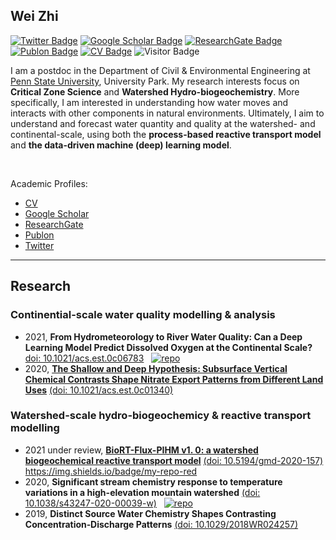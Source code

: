 ## Wei Zhi

[![Twitter Badge](https://img.shields.io/twitter/follow/WeiZhiWater?style=social)](https://twitter.com/WeiZhiWater)
[![Google Scholar Badge](https://img.shields.io/badge/Google-Scholar-orange)](https://scholar.google.com/citations?user=5bEiQqwAAAAJ&hl=en)
[![ResearchGate Badge](https://img.shields.io/badge/My-ReserchGate-green)](https://www.researchgate.net/profile/Wei_Zhi6)
[![Publon Badge](https://img.shields.io/badge/My-Publon-blue)](https://publons.com/researcher/1432883/wei-zhi/)
[![CV Badge](https://img.shields.io/badge/My-CV-critical)](https://drive.google.com/file/d/1mI0sUjJaModaYELef4ml_y2npa_izZno/view?usp=sharing)
![Visitor Badge](https://visitor-badge.laobi.icu/badge?page_id=WeiZhiWater.WeiZhiWater)

I am a postdoc in the Department of Civil & Environmental Engineering at [Penn State University](https://www.psu.edu/), University Park. My research interests focus on **Critical Zone Science** and **Watershed Hydro-biogeochemistry**. More specifically, I am interested in understanding how water moves and interacts with other components in natural environments. Ultimately, I aim to understand and forecast water quantity and quality at the watershed- and continental-scale, using both the **process-based reactive transport model** and **the data-driven machine (deep) learning model**. 

<br/>

Academic Profiles:
- [CV](https://drive.google.com/file/d/1mI0sUjJaModaYELef4ml_y2npa_izZno/view?usp=sharing)
- [Google Scholar](https://scholar.google.com/citations?user=5bEiQqwAAAAJ&hl=en)
- [ResearchGate](https://www.researchgate.net/profile/Wei_Zhi6)
- [Publon](https://publons.com/researcher/1432883/wei-zhi/)
- [Twitter](https://twitter.com/WeiZhiWater)


---

## Research
### Continential-scale water quality modelling & analysis
- 2021, **From Hydrometeorology to River Water Quality: Can a Deep Learning Model Predict Dissolved Oxygen at the Continental Scale?** [doi: 10.1021/acs.est.0c06783](https://doi.org/10.1021/acs.est.0c06783) &nbsp; [![repo](https://img.shields.io/badge/my-repo-red)](https://github.com/WeiZhiWater/EST_CAMELS-Chem-DO-dataset)
- 2020, [**The Shallow and Deep Hypothesis: Subsurface Vertical Chemical Contrasts Shape Nitrate Export Patterns from Different Land Uses**](https://github.com/WeiZhiWater/EST_Nitrate-Shallow-Deep-Hypothesis) [(doi: 10.1021/acs.est.0c01340)](https://doi.org/10.1021/acs.est.0c01340)

### Watershed-scale hydro-biogeochemicy & reactive transport modelling
- 2021 under review, [**BioRT-Flux-PIHM v1. 0: a watershed biogeochemical reactive transport model**](https://github.com/WeiZhiWater/BioRT-Flux-PIHM) [(doi: 10.5194/gmd-2020-157)](https://doi.org/10.5194/gmd-2020-157) https://img.shields.io/badge/my-repo-red
- 2020, **Significant stream chemistry response to temperature variations in a high-elevation mountain watershed** [(doi: 10.1038/s43247-020-00039-w)](https://doi.org/10.1038/s43247-020-00039-w) &nbsp; [![repo](https://img.shields.io/badge/my-repo-red)](https://github.com/WeiZhiWater/COMMSENV_Stream-Chemistry-Response)
- 2019, **Distinct Source Water Chemistry Shapes Contrasting Concentration‐Discharge Patterns** [(doi: 10.1029/2018WR024257)](https://doi.org/10.1029/2018WR024257)
